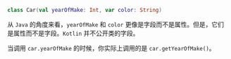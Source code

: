 ```kotlin
class Car(val yearOfMake: Int, var color: String)
```

从 `Java` 的角度来看，`yearOfMake` 和 `color`  更像是字段而不是属性。但是，它们是属性而不是字段。`Kotlin` 并不公开类的字段。

当调用 `car.yearOfMake` 的时候，你实际上调用的是 `car.getYearOfMake()`。